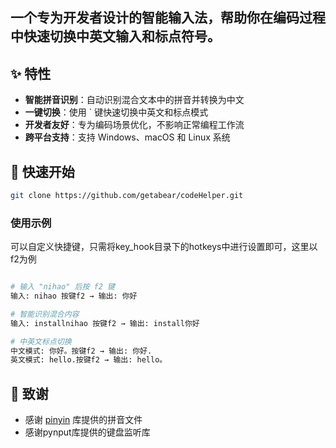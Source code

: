 ## 一个专为开发者设计的智能输入法，帮助你在编码过程中快速切换中英文输入和标点符号。

## ✨ 特性

- **智能拼音识别**：自动识别混合文本中的拼音并转换为中文
- **一键切换**：使用 ` 键快速切换中英文和标点模式
- **开发者友好**：专为编码场景优化，不影响正常编程工作流
- **跨平台支持**：支持 Windows、macOS 和 Linux 系统

## 🚀 快速开始

```bash
git clone https://github.com/getabear/codeHelper.git
```

### 使用示例
可以自定义快捷键，只需将key_hook目录下的hotkeys中进行设置即可，这里以f2为例
```python

# 输入 "nihao" 后按 f2 键
输入: nihao 按键f2 → 输出: 你好

# 智能识别混合内容
输入: installnihao 按键f2 → 输出: install你好

# 中英文标点切换
中文模式: 你好。按键f2 → 输出: 你好.
英文模式: hello.按键f2 → 输出: hello。
```

## 🙏 致谢

- 感谢 [pinyin](https://github.com/mozillazg/python-pinyin) 库提供的拼音文件
- 感谢pynput库提供的键盘监听库

  
